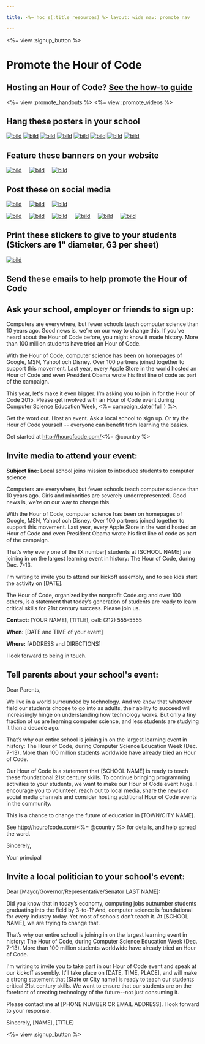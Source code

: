 ```yaml
---

title: <%= hoc_s(:title_resources) %> layout: wide nav: promote_nav

---
```


<link rel="stylesheet" type="text/css" href="/css/promote-page.css" />
</link>

<%= view :signup_button %>

# Promote the Hour of Code

## Hosting an Hour of Code? [See the how-to guide](<%= resolve_url('/resources/how-to') %>)

<%= view :promote_handouts %> <%= view :promote_videos %>

<a id="posters"></a>

## Hang these posters in your school

[![bild](/images/fit-280/malala-yousafzai.png)](/files/malala-yousafzai-poster.pdf) [![bild](/images/fit-280/sheryl-sandberg.png)](/files/sheryl-sandberg-poster.pdf) [![bild](/images/fit-280/mark-zuckerberg.png)](/files/mark-zuckerberg-poster.pdf) [![bild](/images/fit-280/marissa-mayer.png)](/files/marissa-mayer-poster.pdf) [![bild](/images/fit-280/susan.png)](/files/susan-wojcicki-poster.pdf) [![bild](/images/fit-280/chris-bosh.png)](/files/chris-bosh-poster.pdf) [![bild](/images/fit-280/barack-obama.png)](/files/barack-obama-poster.pdf) [![bild](/images/fit-280/ashton-kutcher.png)](/files/ashton-kutcher-poster.pdf)

<a id="banners"></a>

## Feature these banners on your website

[![bild](/images/fit-250/banner1.jpg)](/images/banner1.jpg)&nbsp;&nbsp;&nbsp;&nbsp; [![bild](/images/fit-250/banner3.jpg)](/images/banner3.jpg)&nbsp;&nbsp;&nbsp;&nbsp; [![bild](/images/fit-500/banner5.jpg)](/images/banner5.jpg)&nbsp;&nbsp;&nbsp;&nbsp;

<a id="social"></a>

## Post these on social media

[![bild](/images/fit-250/social-1.jpg)](/images/social-1.jpg)&nbsp;&nbsp;&nbsp;&nbsp; [![bild](/images/fit-250/social-2.jpg)](/images/social-2.jpg)&nbsp;&nbsp;&nbsp;&nbsp; [![bild](/images/fit-250/social-3.jpg)](/images/social-3.jpg)&nbsp;&nbsp;&nbsp;&nbsp;

[![bild](/images/fit-250/mark.jpg)](/images/mark.jpg)&nbsp;&nbsp;&nbsp;&nbsp; [![bild](/images/fit-250/susan.png)](/images/susan.png)&nbsp;&nbsp;&nbsp;&nbsp; [![bild](/images/fit-250/chris.jpg)](/images/chris.jpg)&nbsp;&nbsp;&nbsp;&nbsp; [![bild](/images/fit-250/marissa.jpg)](/images/marissa.jpg)&nbsp;&nbsp;&nbsp;&nbsp; [![bild](/images/fit-250/ashton.jpg)](/images/ashton.jpg)&nbsp;&nbsp;&nbsp;&nbsp; [![bild](/images/fit-250/barack.jpg)](/images/barack.jpg)&nbsp;&nbsp;&nbsp;&nbsp;

<a id="stickers"></a>

## Print these stickers to give to your students (Stickers are 1" diameter, 63 per sheet)

[![bild](/images/fit-250/hour-of-code-stickers.png)](/images/hour-of-code-stickers.pdf)

<a id="sample-emails"></a>

## Send these emails to help promote the Hour of Code

<a id="email"></a>

## Ask your school, employer or friends to sign up:

Computers are everywhere, but fewer schools teach computer science than 10 years ago. Good news is, we’re on our way to change this. If you've heard about the Hour of Code before, you might know it made history. More than 100 million students have tried an Hour of Code.

With the Hour of Code, computer science has been on homepages of Google, MSN, Yahoo! och Disney. Over 100 partners joined together to support this movement. Last year, every Apple Store in the world hosted an Hour of Code and even President Obama wrote his first line of code as part of the campaign.

This year, let's make it even bigger. I’m asking you to join in for the Hour of Code 2015. Please get involved with an Hour of Code event during Computer Science Education Week, <%= campaign_date('full') %>.

Get the word out. Host an event. Ask a local school to sign up. Or try the Hour of Code yourself -- everyone can benefit from learning the basics.

Get started at http://hourofcode.com/<%= @country %>

<a id="media-pitch"></a>

## Invite media to attend your event:

**Subject line:** Local school joins mission to introduce students to computer science

Computers are everywhere, but fewer schools teach computer science than 10 years ago. Girls and minorities are severely underrepresented. Good news is, we’re on our way to change this.

With the Hour of Code, computer science has been on homepages of Google, MSN, Yahoo! och Disney. Over 100 partners joined together to support this movement. Last year, every Apple Store in the world hosted an Hour of Code and even President Obama wrote his first line of code as part of the campaign.

That’s why every one of the [X number] students at [SCHOOL NAME] are joining in on the largest learning event in history: The Hour of Code, during Dec. 7-13.

I'm writing to invite you to attend our kickoff assembly, and to see kids start the activity on [DATE].

The Hour of Code, organized by the nonprofit Code.org and over 100 others, is a statement that today’s generation of students are ready to learn critical skills for 21st century success. Please join us.

**Contact:** [YOUR NAME], [TITLE], cell: (212) 555-5555

**When:** [DATE and TIME of your event]

**Where:** [ADDRESS and DIRECTIONS]

I look forward to being in touch.

<a id="parents"></a>

## Tell parents about your school's event:

Dear Parents,

We live in a world surrounded by technology. And we know that whatever field our students choose to go into as adults, their ability to succeed will increasingly hinge on understanding how technology works. But only a tiny fraction of us are learning computer science, and less students are studying it than a decade ago.

That’s why our entire school is joining in on the largest learning event in history: The Hour of Code, during Computer Science Education Week (Dec. 7-13). More than 100 million students worldwide have already tried an Hour of Code.

Our Hour of Code is a statement that [SCHOOL NAME] is ready to teach these foundational 21st century skills. To continue bringing programming activities to your students, we want to make our Hour of Code event huge. I encourage you to volunteer, reach out to local media, share the news on social media channels and consider hosting additional Hour of Code events in the community.

This is a chance to change the future of education in [TOWN/CITY NAME].

See http://hourofcode.com/<%= @country %> for details, and help spread the word.

Sincerely,

Your principal

<a id="politicians"></a>

## Invite a local politician to your school's event:

Dear [Mayor/Governor/Representative/Senator LAST NAME]:

Did you know that in today’s economy, computing jobs outnumber students graduating into the field by 3-to-1? And, computer science is foundational for *every* industry today. Yet most of schools don’t teach it. At [SCHOOL NAME], we are trying to change that.

That’s why our entire school is joining in on the largest learning event in history: The Hour of Code, during Computer Science Education Week (Dec. 7-13). More than 100 million students worldwide have already tried an Hour of Code.

I'm writing to invite you to take part in our Hour of Code event and speak at our kickoff assembly. It’ll take place on [DATE, TIME, PLACE], and will make a strong statement that [State or City name] is ready to teach our students critical 21st century skills. We want to ensure that our students are on the forefront of creating technology of the future--not just consuming it.

Please contact me at [PHONE NUMBER OR EMAIL ADDRESS]. I look forward to your response.

Sincerely, [NAME], [TITLE]

<%= view :signup_button %>
